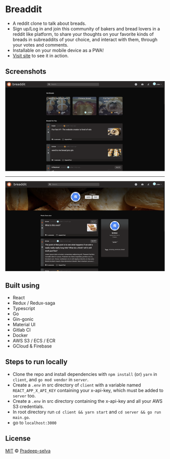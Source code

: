 # Breaddit

- A reddit clone to talk about breads.
- Sign up/Log in and join this community of bakers and bread lovers in a reddit like platform,
  to share your thoughts on your favorite kinds of breads in subreaddits of your choice,
  and interact with them, through your votes and comments.
- Installable on your mobile device as a PWA!
- [Visit site](https://breadddit.web.app/) to see it in action.

## Screenshots

![home](./client/src/Assets/ss.png)

---

![sub](./client/src/Assets/ss-2.png)

## Built using

- React
- Redux / Redux-saga
- Typescript
- Go
- Gin-gonic
- Material UI
- Gitlab CI
- Docker
- AWS S3 / ECS / ECR
- GCloud & Firebase

## Steps to run locally

- Clone the repo and install dependencies with `npm install` (or) `yarn` in `client`, and `go mod vendor` in `server`.
- Create a `.env` in src directory of `client` with a variable named `REACT_APP_X_API_KEY` containing your x-api-key, which must be added to `server` too.
- Create a `.env` in src directory containing the x-api-key and all your AWS S3 credentials.
- In root directory run `cd client && yarn start` and `cd server && go run main.go`.
- go to `localhost:3000`

## License

[MIT](LICENSE) © [Pradeep-selva](https://github.com/Pradeep-selva)
